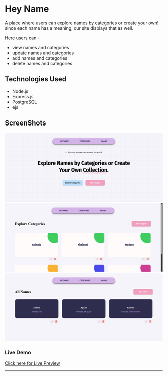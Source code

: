 # Hey Name

A place where users can explore names by categories or create your own!
since each name has a meaning, our site displays that as well.

Here users can -
- view names and categories
- update names and categories
- add names and categories
- delete names and categories

## Technologies Used

- Node.js
- Express.js
- PostgreSQL
- ejs

## ScreenShots

![Landing Page](public/Screenshot1.png)
![Category Page](public/Screenshot2.png)
![Name Page](public/Screenshot3.png)


### Live Demo

[Click here for Live Preview](https://heyname-production.up.railway.app/names)

----
